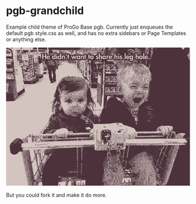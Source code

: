 # pgb-grandchild
Example child theme of ProGo Base pgb. Currently just enqueues the default pgb style.css as well, and has no extra sidebars or Page Templates or anything else.

![awesome](https://raw.githubusercontent.com/jeffreysbrother/pgb-child/master/screenshot.png)

But you could fork it and make it do more.
